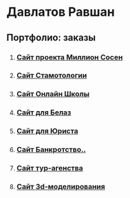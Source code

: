 # Давлатов Равшан
## Портфолио: заказы

1. ### [Сайт проекта Миллион Сосен](http://xn--e1afaladlbgb6ab.xn--90ais/)

1. ### [Сайт Стамотологии](https://davlatovravshan.github.io/dental/)

1. ### [Сайт Онлайн Школы](https://davlatovravshan.github.io/school/new_exercises.html)

1. ### [Сайт для Белаз](https://ravshan014.github.io/project/)

1. ### [Сайт для Юриста](https://vash-jurist.by)

1. ### [Сайт Банкротство..](https://ravshan014.github.io/%D0%91%D0%B0%D0%BD%D0%BA%D1%80%D0%BE%D1%82%D1%81%D1%82%D0%B2%D0%BE%20%D1%82%D0%B5%D1%81%D1%82/)

1. ### [Сайт тур-агенства](https://ravshan014.github.io/%D0%A2%D1%83%D1%80%D0%B0%D0%B3%D0%B5%D0%BD%D1%82%D1%81%D1%82%D0%B2%D0%BE/)

1. ### [Сайт 3d-моделирования](https://ravshan014.github.io/3d-model/)
